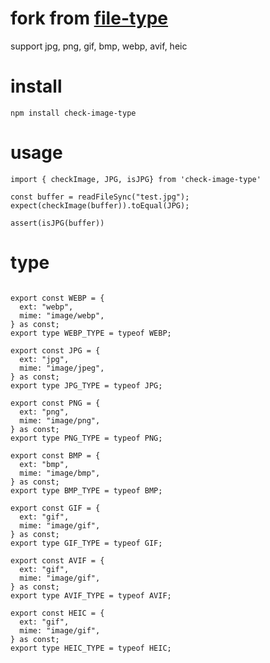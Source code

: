 # fork from [file-type](https://github.com/sindresorhus/file-type)

support jpg, png, gif, bmp, webp, avif, heic

# install

```
npm install check-image-type
```
# usage

```
import { checkImage, JPG, isJPG} from 'check-image-type'

const buffer = readFileSync("test.jpg");
expect(checkImage(buffer)).toEqual(JPG);

assert(isJPG(buffer))
```

# type
```

export const WEBP = {
  ext: "webp",
  mime: "image/webp",
} as const;
export type WEBP_TYPE = typeof WEBP;

export const JPG = {
  ext: "jpg",
  mime: "image/jpeg",
} as const;
export type JPG_TYPE = typeof JPG;

export const PNG = {
  ext: "png",
  mime: "image/png",
} as const;
export type PNG_TYPE = typeof PNG;

export const BMP = {
  ext: "bmp",
  mime: "image/bmp",
} as const;
export type BMP_TYPE = typeof BMP;

export const GIF = {
  ext: "gif",
  mime: "image/gif",
} as const;
export type GIF_TYPE = typeof GIF;

export const AVIF = {
  ext: "gif",
  mime: "image/gif",
} as const;
export type AVIF_TYPE = typeof AVIF;

export const HEIC = {
  ext: "gif",
  mime: "image/gif",
} as const;
export type HEIC_TYPE = typeof HEIC;
```